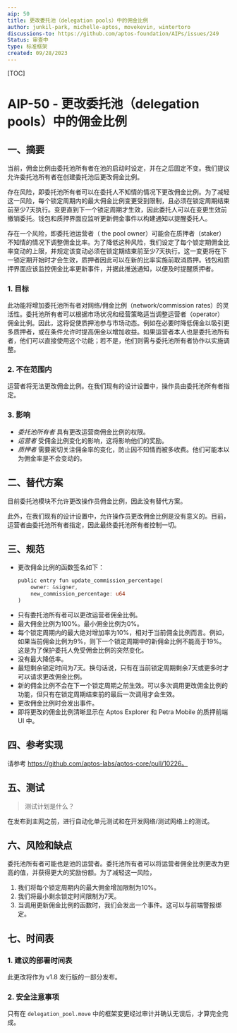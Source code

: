 ```yaml
---
aip: 50
title: 更改委托池（delegation pools）中的佣金比例
author: junkil-park, michelle-aptos, movekevin, wintertoro
discussions-to: https://github.com/aptos-foundation/AIPs/issues/249
Status: 审查中
type: 标准框架
created: 09/28/2023
---
```


[TOC]

# AIP-50 - 更改委托池（delegation pools）中的佣金比例

## 一、摘要
当前，佣金比例由委托池所有者在池的启动时设定，并在之后固定不变。我们提议允许委托池所有者在创建委托池后更改佣金比例。

存在风险，即委托池所有者可以在委托人不知情的情况下更改佣金比例。为了减轻这一风险，每个锁定周期内的最大佣金比例变更受到限制，且必须在锁定周期结束前至少7天执行。变更直到下一个锁定周期才生效，因此委托人可以在变更生效前撤销委托。钱包和质押界面应监听更新佣金事件以构建通知以提醒委托人。

存在一个风险，即委托池运营者（ the pool owner）可能会在质押者（staker）不知情的情况下调整佣金比率。为了降低这种风险，我们设定了每个锁定期佣金比率变动的上限，并规定该变动必须在锁定期结束前至少7天执行。这一变更将在下一锁定期开始时才会生效，质押者因此可以在新的比率实施前取消质押。钱包和质押界面应该监控佣金比率更新事件，并据此推送通知，以便及时提醒质押者。

### 1. 目标
此功能将增加委托池所有者对网络/佣金比例（network/commission rates）的灵活性。委托池所有者可以根据市场状况和经营策略适当调整运营者（operator）佣金比例。因此，这将促使质押池参与市场动态。例如在必要时降低佣金以吸引更多质押者，或在条件允许时提高佣金以增加收益。如果运营者本人也是委托池所有者，他们可以直接使用这个功能；若不是，他们则需与委托池所有者协作以实施调整。

### 2. 不在范围内
运营者将无法更改佣金比例。在我们现有的设计设置中，操作员由委托池所有者指定。

### 3. 影响
- *委托池所有者* 具有更改运营商佣金比例的权限。
- *运营者* 受佣金比例变化的影响，这将影响他们的奖励。
- *质押者* 需要密切关注佣金率的变化，防止因不知情而被多收费。他们可能本以为佣金率是不会变动的。

## 二、替代方案
目前委托池模块不允许更改操作员佣金比例，因此没有替代方案。

此外，在我们现有的设计设置中，允许操作员更改佣金比例是没有意义的。目前，运营者由委托池所有者指定，因此最终委托池所有者控制一切。

## 三、规范
- 更改佣金比例的函数签名如下：
    ```rust
    public entry fun update_commission_percentage(
        owner: &signer,
        new_commission_percentage: u64
    )
    ```
- 只有委托池所有者可以更改运营者佣金比例。
- 最大佣金比例为100%。最小佣金比例为0%。
- 每个锁定周期内的最大绝对增加率为10%，相对于当前佣金比例而言。例如，如果当前佣金比例为9%，则下一个锁定周期中的新佣金比例不能高于19%。这是为了保护委托人免受佣金比例的突然变化。
- 没有最大降低率。
- 最短剩余锁定时间为7天。换句话说，只有在当前锁定周期剩余7天或更多时才可以请求更改佣金比例。
- 新的佣金比例不会在下一个锁定周期之前生效。可以多次调用更改佣金比例的功能，但只有在锁定周期结束前的最后一次调用才会生效。
- 更改佣金比例时会发出事件。
- 即将更改的佣金比例清晰显示在 Aptos Explorer 和 Petra Mobile 的质押前端 UI 中。

## 四、参考实现
请参考 https://github.com/aptos-labs/aptos-core/pull/10226。

## 五、测试
>  测试计划是什么？

在发布到主网之前，进行自动化单元测试和在开发网络/测试网络上的测试。

## 六、风险和缺点
委托池所有者可能也是池的运营者。委托池所有者可以将运营者佣金比例更改为更高的值，并获得更大的奖励份额。为了减轻这一风险，
1. 我们将每个锁定周期内的最大佣金增加限制为10%。
2. 我们将最小剩余锁定时间限制为7天。
3. 当调用更新佣金比例的函数时，我们会发出一个事件。这可以与前端警报绑定。

## 七、时间表

### 1. 建议的部署时间表

此更改将作为 v1.8 发行版的一部分发布。

### 2. 安全注意事项

只有在 `delegation_pool.move` 中的框架变更经过审计并确认无误后，才算完全完成。